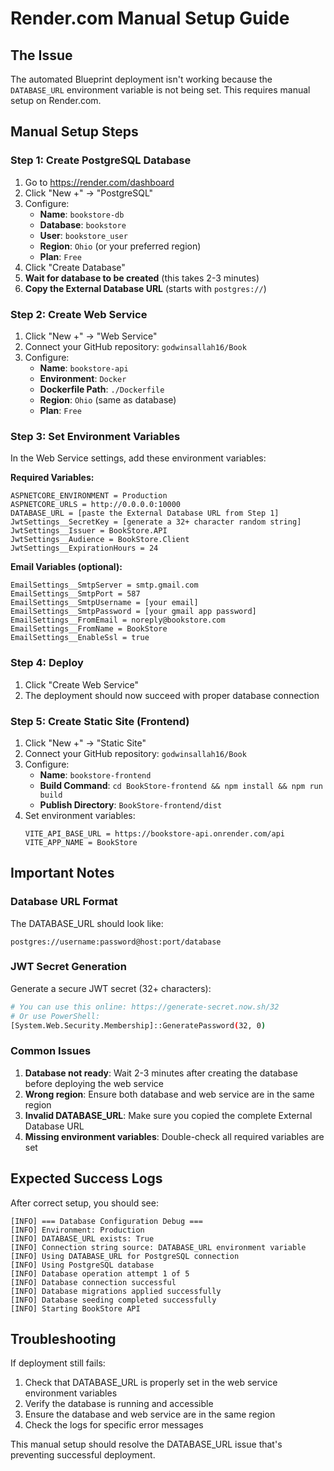 # Render.com Manual Setup Guide

## The Issue
The automated Blueprint deployment isn't working because the `DATABASE_URL` environment variable is not being set. This requires manual setup on Render.com.

## Manual Setup Steps

### Step 1: Create PostgreSQL Database
1. Go to https://render.com/dashboard
2. Click "New +" → "PostgreSQL"
3. Configure:
   - **Name**: `bookstore-db`
   - **Database**: `bookstore`
   - **User**: `bookstore_user`
   - **Region**: `Ohio` (or your preferred region)
   - **Plan**: `Free`
4. Click "Create Database"
5. **Wait for database to be created** (this takes 2-3 minutes)
6. **Copy the External Database URL** (starts with `postgres://`)

### Step 2: Create Web Service
1. Click "New +" → "Web Service"
2. Connect your GitHub repository: `godwinsallah16/Book`
3. Configure:
   - **Name**: `bookstore-api`
   - **Environment**: `Docker`
   - **Dockerfile Path**: `./Dockerfile`
   - **Region**: `Ohio` (same as database)
   - **Plan**: `Free`

### Step 3: Set Environment Variables
In the Web Service settings, add these environment variables:

**Required Variables:**
```
ASPNETCORE_ENVIRONMENT = Production
ASPNETCORE_URLS = http://0.0.0.0:10000
DATABASE_URL = [paste the External Database URL from Step 1]
JwtSettings__SecretKey = [generate a 32+ character random string]
JwtSettings__Issuer = BookStore.API
JwtSettings__Audience = BookStore.Client
JwtSettings__ExpirationHours = 24
```

**Email Variables (optional):**
```
EmailSettings__SmtpServer = smtp.gmail.com
EmailSettings__SmtpPort = 587
EmailSettings__SmtpUsername = [your email]
EmailSettings__SmtpPassword = [your gmail app password]
EmailSettings__FromEmail = noreply@bookstore.com
EmailSettings__FromName = BookStore
EmailSettings__EnableSsl = true
```

### Step 4: Deploy
1. Click "Create Web Service"
2. The deployment should now succeed with proper database connection

### Step 5: Create Static Site (Frontend)
1. Click "New +" → "Static Site"
2. Connect your GitHub repository: `godwinsallah16/Book`
3. Configure:
   - **Name**: `bookstore-frontend`
   - **Build Command**: `cd BookStore-frontend && npm install && npm run build`
   - **Publish Directory**: `BookStore-frontend/dist`
4. Set environment variables:
   ```
   VITE_API_BASE_URL = https://bookstore-api.onrender.com/api
   VITE_APP_NAME = BookStore
   ```

## Important Notes

### Database URL Format
The DATABASE_URL should look like:
```
postgres://username:password@host:port/database
```

### JWT Secret Generation
Generate a secure JWT secret (32+ characters):
```bash
# You can use this online: https://generate-secret.now.sh/32
# Or use PowerShell:
[System.Web.Security.Membership]::GeneratePassword(32, 0)
```

### Common Issues

1. **Database not ready**: Wait 2-3 minutes after creating the database before deploying the web service
2. **Wrong region**: Ensure both database and web service are in the same region
3. **Invalid DATABASE_URL**: Make sure you copied the complete External Database URL
4. **Missing environment variables**: Double-check all required variables are set

## Expected Success Logs
After correct setup, you should see:
```
[INFO] === Database Configuration Debug ===
[INFO] Environment: Production
[INFO] DATABASE_URL exists: True
[INFO] Connection string source: DATABASE_URL environment variable
[INFO] Using DATABASE_URL for PostgreSQL connection
[INFO] Using PostgreSQL database
[INFO] Database operation attempt 1 of 5
[INFO] Database connection successful
[INFO] Database migrations applied successfully
[INFO] Database seeding completed successfully
[INFO] Starting BookStore API
```

## Troubleshooting

If deployment still fails:
1. Check that DATABASE_URL is properly set in the web service environment variables
2. Verify the database is running and accessible
3. Ensure the database and web service are in the same region
4. Check the logs for specific error messages

This manual setup should resolve the DATABASE_URL issue that's preventing successful deployment.
